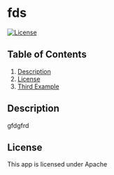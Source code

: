 # fds
  [![License](https://img.shields.io/badge/License-Apache_2.0-blue.svg)](https://opensource.org/licenses/Apache-2.0)
## Table of Contents
1. [Description](#description)
2. [License](#license)
3. [Third Example](#third-example)
## Description
gfdgfrd
## License
This app is licensed under Apache
